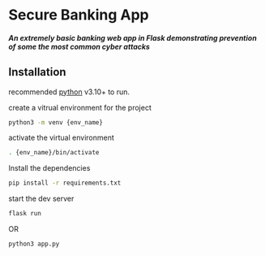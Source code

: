 # Secure Banking App
##### An extremely basic banking web app in Flask demonstrating prevention of some the most common cyber attacks

## Installation
recommended [python](https://www.python.org/) v3.10+ to run.

create a vitrual environment for the project
```sh
python3 -m venv {env_name}
```

activate the virtual environment
```sh
. {env_name}/bin/activate
```

Install the dependencies
```sh
pip install -r requirements.txt
```

start the dev server
```sh
flask run
```
OR
```sh
python3 app.py
```

